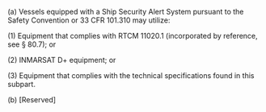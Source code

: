 (a) Vessels equipped with a Ship Security Alert System pursuant to the Safety Convention or 33 CFR 101.310 may utilize:

(1) Equipment that complies with RTCM 11020.1 (incorporated by reference, see § 80.7); or

(2) INMARSAT D+ equipment; or

(3) Equipment that complies with the technical specifications found in this subpart.

(b) [Reserved]

